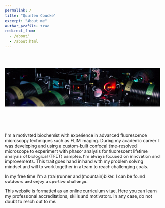 ```yaml
---
permalink: /
title: "Quinten Coucke"
excerpt: "About me"
author_profile: true
redirect_from:
  - /about/
  - /about.html
---
```


<br/><br/>

<img src="/images/1582189745118.jpeg" alt="isolated" />

<br/><br/>
<br/><br/>
I'm a motivated biochemist with experience in advanced fluorescence microscopy techniques such as FLIM imaging. During my academic career I was developing and using a custom-built confocal time-resolved microscope to experiment with phasor analysis for fluorescent lifetime analysis of biological (FRET) samples.
I'm always focused on innovation and improvements. This trait goes hand in hand with my problem solving mindset and will to work together in a team to reach challenging goals.

In my free time I'm a (trail)runner and (mountain)biker. I can be found outdoors and enjoy a sportive challenge.

This website is formatted as an online curriculum vitae. Here you can learn my professional accreditations, skills and motivators. In any case, do not doubt to reach out to me.  
